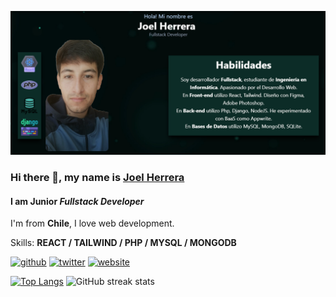 ![I am Junior *Fullstack Developer*](https://github.com/Joelherr09/Joelherr09/blob/main/SSPortafolio.png)
### Hi there 👋, my name is <a  href="https://joelherr.netlify.app/">Joel Herrera<a/>
#### I am Junior *Fullstack Developer*


I'm from **Chile**, I love web development.

Skills: **REACT / TAILWIND / PHP / MYSQL / MONGODB**



[<img src='https://cdn.jsdelivr.net/npm/simple-icons@3.0.1/icons/github.svg' alt='github' height='40'>](https://github.com/Joelherr09)  [<img src='https://cdn.jsdelivr.net/npm/simple-icons@3.0.1/icons/twitter.svg' alt='twitter' height='40'>](https://twitter.com/Joelherr09)  [<img src='https://cdn.jsdelivr.net/npm/simple-icons@3.0.1/icons/icloud.svg' alt='website' height='40'>](https://joelherr.netlify.app/)  

[![Top Langs](https://github-readme-stats.vercel.app/api/top-langs/?username=Joelherr09)](https://github.com/anuraghazra/github-readme-stats) ![GitHub streak stats](https://streak-stats.demolab.com/?user=Joelherr09)  




<!--
**Joelherr09/Joelherr09** is a ✨ _special_ ✨ repository because its `README.md` (this file) appears on your GitHub profile.

Here are some ideas to get you started:

- 🔭 I’m currently working on ...
- 🌱 I’m currently learning ...
- 👯 I’m looking to collaborate on ...
- 🤔 I’m looking for help with ...
- 💬 Ask me about ...
- 📫 How to reach me: ...
- 😄 Pronouns: ...
- ⚡ Fun fact: ...
-->
